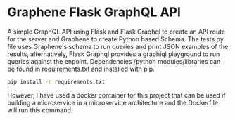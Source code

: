 # Graphene Flask GraphQL API

A simple GraphQL API using Flask and Flask Graqhql to create an API route for the server and Graphene to create Python based Schema. The tests.py file uses Graphene's schema to run queries and print JSON examples of the results, alternatively, Flask Graphql provides a graphiql playground to run queries against the enpoint. Dependencies /python modules/libraries can be found in requirements.txt and installed with pip. 
```bash
pip install -r requirements.txt
```
However, I have used a docker container for this project that can be used if building a microservice in a microservice architecture and the Dockerfile will run this command. 